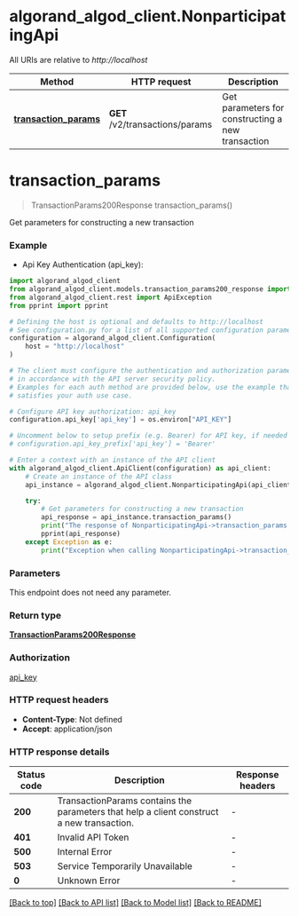 # algorand_algod_client.NonparticipatingApi

All URIs are relative to *http://localhost*

Method | HTTP request | Description
------------- | ------------- | -------------
[**transaction_params**](NonparticipatingApi.md#transaction_params) | **GET** /v2/transactions/params | Get parameters for constructing a new transaction


# **transaction_params**
> TransactionParams200Response transaction_params()

Get parameters for constructing a new transaction

### Example

* Api Key Authentication (api_key):

```python
import algorand_algod_client
from algorand_algod_client.models.transaction_params200_response import TransactionParams200Response
from algorand_algod_client.rest import ApiException
from pprint import pprint

# Defining the host is optional and defaults to http://localhost
# See configuration.py for a list of all supported configuration parameters.
configuration = algorand_algod_client.Configuration(
    host = "http://localhost"
)

# The client must configure the authentication and authorization parameters
# in accordance with the API server security policy.
# Examples for each auth method are provided below, use the example that
# satisfies your auth use case.

# Configure API key authorization: api_key
configuration.api_key['api_key'] = os.environ["API_KEY"]

# Uncomment below to setup prefix (e.g. Bearer) for API key, if needed
# configuration.api_key_prefix['api_key'] = 'Bearer'

# Enter a context with an instance of the API client
with algorand_algod_client.ApiClient(configuration) as api_client:
    # Create an instance of the API class
    api_instance = algorand_algod_client.NonparticipatingApi(api_client)

    try:
        # Get parameters for constructing a new transaction
        api_response = api_instance.transaction_params()
        print("The response of NonparticipatingApi->transaction_params:\n")
        pprint(api_response)
    except Exception as e:
        print("Exception when calling NonparticipatingApi->transaction_params: %s\n" % e)
```



### Parameters

This endpoint does not need any parameter.

### Return type

[**TransactionParams200Response**](TransactionParams200Response.md)

### Authorization

[api_key](../README.md#api_key)

### HTTP request headers

 - **Content-Type**: Not defined
 - **Accept**: application/json

### HTTP response details

| Status code | Description | Response headers |
|-------------|-------------|------------------|
**200** | TransactionParams contains the parameters that help a client construct a new transaction. |  -  |
**401** | Invalid API Token |  -  |
**500** | Internal Error |  -  |
**503** | Service Temporarily Unavailable |  -  |
**0** | Unknown Error |  -  |

[[Back to top]](#) [[Back to API list]](../README.md#documentation-for-api-endpoints) [[Back to Model list]](../README.md#documentation-for-models) [[Back to README]](../README.md)


